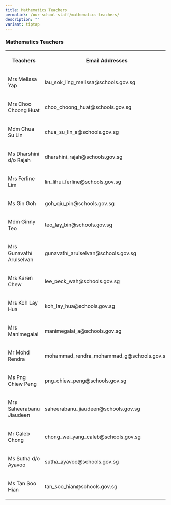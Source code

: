 ```yaml
---
title: Mathematics Teachers
permalink: /our-school-staff/mathematics-teachers/
description: ""
variant: tiptap
---
```

<h3>Mathematics Teachers</h3><table><tbody><tr><th rowspan="1" colspan="1"><p>Teachers</p></th><th rowspan="1" colspan="1"><p>Email Addresses</p></th></tr><tr><td rowspan="1" colspan="1"><p>Mrs Melissa Yap</p></td><td rowspan="1" colspan="1"><p>lau_sok_ling_melissa@schools.gov.sg</p></td></tr><tr><td rowspan="1" colspan="1"><p>Mrs Choo Choong Huat</p></td><td rowspan="1" colspan="1"><p>choo_choong_huat@schools.gov.sg</p></td></tr><tr><td rowspan="1" colspan="1"><p>Mdm Chua Su Lin</p></td><td rowspan="1" colspan="1"><p>chua_su_lin_a@schools.gov.sg</p></td></tr><tr><td rowspan="1" colspan="1"><p>Ms Dharshini d/o Rajah</p></td><td rowspan="1" colspan="1"><p>dharshini_rajah@schools.gov.sg</p></td></tr><tr><td rowspan="1" colspan="1"><p>Mrs Ferline Lim</p></td><td rowspan="1" colspan="1"><p>lin_lihui_ferline@schools.gov.sg</p></td></tr><tr><td rowspan="1" colspan="1"><p>Ms Gin Goh</p></td><td rowspan="1" colspan="1"><p>goh_qiu_pin@schools.gov.sg</p></td></tr><tr><td rowspan="1" colspan="1"><p>Mdm Ginny Teo</p></td><td rowspan="1" colspan="1"><p>teo_lay_bin@schools.gov.sg</p></td></tr><tr><td rowspan="1" colspan="1"><p>Mrs Gunavathi Arulselvan</p></td><td rowspan="1" colspan="1"><p>gunavathi_arulselvan@schools.gov.sg</p></td></tr><tr><td rowspan="1" colspan="1"><p>Mrs Karen Chew</p></td><td rowspan="1" colspan="1"><p>lee_peck_wah@schools.gov.sg</p></td></tr><tr><td rowspan="1" colspan="1"><p>Mrs Koh Lay Hua</p></td><td rowspan="1" colspan="1"><p>koh_lay_hua@schools.gov.sg</p></td></tr><tr><td rowspan="1" colspan="1"><p>Mrs Manimegalai</p></td><td rowspan="1" colspan="1"><p>manimegalai_a@schools.gov.sg</p></td></tr><tr><td rowspan="1" colspan="1"><p>Mr Mohd Rendra</p></td><td rowspan="1" colspan="1"><p>mohammad_rendra_mohammad_g@schools.gov.sg</p></td></tr><tr><td rowspan="1" colspan="1"><p>Ms Png Chiew Peng</p></td><td rowspan="1" colspan="1"><p>png_chiew_peng@schools.gov.sg</p></td></tr><tr><td rowspan="1" colspan="1"><p>Mrs Saheerabanu Jiaudeen</p></td><td rowspan="1" colspan="1"><p>saheerabanu_jiaudeen@schools.gov.sg</p></td></tr><tr><td rowspan="1" colspan="1"><p>Mr Caleb Chong</p></td><td rowspan="1" colspan="1"><p>chong_wei_yang_caleb@schools.gov.sg</p></td></tr><tr><td rowspan="1" colspan="1"><p>Ms Sutha d/o Ayavoo</p></td><td rowspan="1" colspan="1"><p>sutha_ayavoo@schools.gov.sg</p></td></tr><tr><td rowspan="1" colspan="1"><p>Ms Tan Soo Hian</p></td><td rowspan="1" colspan="1"><p>tan_soo_hian@schools.gov.sg</p></td></tr></tbody></table><p></p>